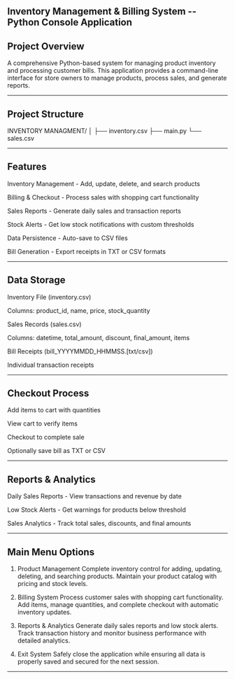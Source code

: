 ## Inventory Management & Billing System -- Python Console Application

## Project Overview

A comprehensive Python-based system for managing product inventory and processing customer bills. This application provides a command-line interface for store owners to manage products, process sales, and generate reports.

------------------------------------------------------------------------------------------------------------------------------------------
## Project Structure

INVENTORY MANAGMENT/
│
├── inventory.csv
├── main.py
└── sales.csv

------------------------------------------------------------------------------------------------------------------------------------------
## Features

 Inventory Management - Add, update, delete, and search products
 
 Billing & Checkout - Process sales with shopping cart functionality
 
 Sales Reports - Generate daily sales and transaction reports
 
 Stock Alerts - Get low stock notifications with custom thresholds
 
 Data Persistence - Auto-save to CSV files 
 
 Bill Generation - Export receipts in TXT or CSV formats
 
------------------------------------------------------------------------------------------------------------------------------------------
## Data Storage

Inventory File (inventory.csv)

Columns: product_id, name, price, stock_quantity

Sales Records (sales.csv)

Columns: datetime, total_amount, discount, final_amount, items

Bill Receipts (bill_YYYYMMDD_HHMMSS.[txt/csv])

Individual transaction receipts

------------------------------------------------------------------------------------------------------------------------------------------
## Checkout Process

Add items to cart with quantities

View cart to verify items

Checkout to complete sale

Optionally save bill as TXT or CSV

------------------------------------------------------------------------------------------------------------------------------------------

## Reports & Analytics

Daily Sales Reports - View transactions and revenue by date
 
Low Stock Alerts - Get warnings for products below threshold
 
Sales Analytics - Track total sales, discounts, and final amounts

------------------------------------------------------------------------------------------------------------------------------------------
##  Main Menu Options

1. Product Management
Complete inventory control for adding, updating, deleting, and searching products. Maintain your product catalog with pricing and stock levels.

2. Billing System
Process customer sales with shopping cart functionality. Add items, manage quantities, and complete checkout with automatic inventory updates.

3. Reports & Analytics
Generate daily sales reports and low stock alerts. Track transaction history and monitor business performance with detailed analytics.

4. Exit System
Safely close the application while ensuring all data is properly saved and secured for the next session.
------------------------------------------------------------------------------------------------------------------------------------------

